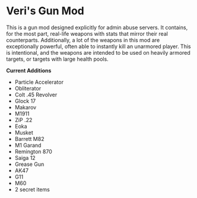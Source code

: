 # Veri's Gun Mod
This is a gun mod designed explicitly for admin abuse servers. It contains, for the most part, real-life weapons with stats that mirror their real counterparts. Additionally, a lot of the weapons in this mod are exceptionally powerful, often able to instantly kill an unarmored player. This is intentional, and the weapons are intended to be used on heavily armored targets, or targets with large health pools.

**Current Additions**
- Particle Accelerator
- Obliterator
- Colt .45 Revolver
- Glock 17
- Makarov
- M1911
- ZiP .22
- Eoka
- Musket
- Barrett M82
- M1 Garand
- Remington 870
- Saiga 12
- Grease Gun
- AK47
- G11
- M60
- 2 secret items